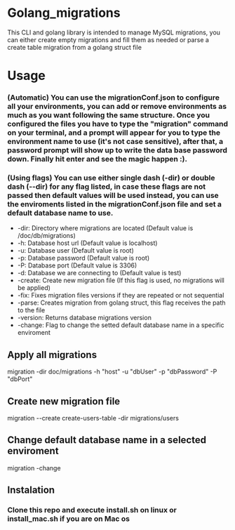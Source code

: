 # Golang_migrations

This CLI and golang library is intended to manage MySQL migrations, you can either create empty migrations and fill them as needed or parse a create table migration from a golang struct file

# Usage

### (Automatic) You can use the migrationConf.json to configure all your environments, you can add or remove environments as much as you want following the same structure. Once you configured the files you have to type the "migration" command on your terminal, and a prompt will appear for you to type the environment name to use (it's not case sensitive), after that, a password prompt will show up to write the data base password down. Finally hit enter and see the magic happen :).

### (Using flags) You can use either single dash (-dir) or double dash (--dir) for any flag listed, in case these flags are not passed then default values will be used instead, you can use the enviroments listed in the migrationConf.json file and set a default database name to use.

- -dir: Directory where migrations are located (Default value is /doc/db/migrations)
- -h: Database host url (Default value is localhost)
- -u: Database user (Default value is root)
- -p: Database password (Default value is root)
- -P: Database port (Default value is 3306)
- -d: Database we are connecting to (Default value is test)
- -create: Create new migration file (If this flag is used, no migrations will be applied)
- -fix: Fixes migration files versions if they are repeated or not sequential
- -parse: Creates migration from golang struct, this flag receives the path to the file
- -version: Returns database migrations version
- -change: Flag to change the setted default database name in a specific enviroment

## Apply all migrations
migration -dir doc/migrations -h "host" -u "dbUser" -p "dbPassword" -P "dbPort"

## Create new migration file
migration --create create-users-table -dir migrations/users

## Change default database name in a selected enviroment
migration -change

## Instalation

### Clone this repo and execute install.sh on linux or install_mac.sh if you are on Mac os
